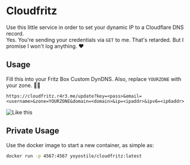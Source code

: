 # Cloudfritz

Use this little service in order to set your dynamic IP to a Cloudflare DNS record.  
Yes. You're sending your credentials via `GET` to me. That's retarded. But I promise I won't log anything. ❤️  

## Usage

Fill this into your Fritz Box Custom DynDNS. Also, replace `YOURZONE` with your zone. 💁‍♀️
```
https://cloudfritz.r4r3.me/update?key=<pass>&email=<username>&zone=YOURZONE&domain=<domain>&ip=<ipaddr>&ipv6=<ip6addr>
```

![Like this](https://s3.r4r3.me/random/Screen%20Shot%202018-05-16%20at%2019.00.17.png)


## Private Usage

Use the docker image to start a new container, as simple as:
```bash
docker run -p 4567:4567 yoyostile/cloudfritz:latest
```
